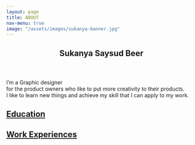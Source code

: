 ```yaml
---
layout: page
title: ABOUT
nav-menu: true
image: "/assets/images/sukanya-banner.jpg"
---
```


<!-- Main -->
<div id="main" class="alt">
    <!-- One -->
    <section id="one">
        <div class="inner">
            <header class="major">
                <h1>Sukanya Saysud Beer</h1>
            </header>
            <!-- Content -->
            <p>
				I’m a Graphic designer <br>
				for the product owners who like to put more creativity to their products.<br>
				I like to learn new things and achieve my skill that I can apply to my work.
			</p>
			<h2 id="content" style="text-decoration: underline;">Education</h2>
			<h2 id="content" style="text-decoration: underline;">Work Experiences</h2>
        </div>
    </section>
</div>
